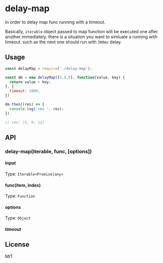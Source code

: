 # delay-map

In order to delay map func running with a timeout.

Basically, `iterable` object passed to map function will be executed one after another immediately. there is a situation you want to simluate a running with timeout. such as the next one should run with `300ms` delay.

## Usage

```js
const delayMap = require('./delay-map');

const dm = new delayMap([5,8,9], function(value, key) {
  return value + key;
}, {
  timeout: 1000,
})

dm.then((res) => {
  console.log('res ', res);
})

// res: [5, 9, 12]
```

## API

### delay-map(iterable, func, [options])

#### input

Type: `Iterable<Promise|any>`

#### func(item, index)

Type: `Function`


#### options

Type: `Object`

##### timeout

## License

  MIT